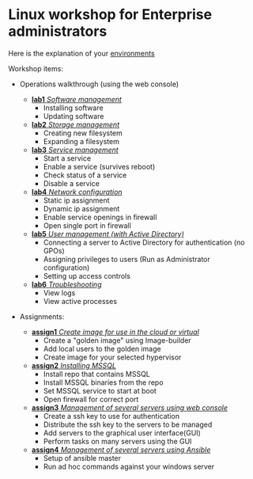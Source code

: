 # Linux workshop for Enterprise administrators

Here is the explanation of your [environments](lab0.md)

Workshop items:
- Operations walkthrough (using the web console)
  - [**lab1** *Software management*](lab1.md)
    - Installing software
    - Updating software
  - [**lab2** *Storage management*](lab2.md)
    - Creating new filesystem
    - Expanding a filesystem
  - [**lab3** *Service management*](lab3.md)
    - Start a service
    - Enable a service (survives reboot)
    - Check status of a service
    - Disable a service
  - [**lab4** *Network configuration*](lab4.md)
    - Static ip assignment
    - Dynamic ip assignment
    - Enable service openings in firewall
    - Open single port in firewall
  - [**lab5** *User management (with Active Directory)*](lab5.md)
    - Connecting a server to Active Directory for authentication (no GPOs)
    - Assigning privileges to users (Run as Administrator configuration)
    - Setting up access controls
  - [**lab6** *Troubleshooting*](lab6.md)
    - View logs
    - View active processes

- Assignments:
  - [**assign1** *Create image for use in the cloud or virtual*](assign1.md)
    - Create a "golden image" using Image-builder
    - Add local users to the golden image
    - Create image for your selected hypervisor
  - [**assign2** *Installing MSSQL*](assign2.md)
    - Install repo that contains MSSQL
    - Install MSSQL binaries from the repo
    - Set MSSQL service to start at boot
    - Open firewall for correct port
  - [**assign3** *Management of several servers using web console*](assign3.md)
    - Create a ssh key to use for authentication
    - Distribute the ssh key to the servers to be managed
    - Add servers to the graphical user interface(GUI)
    - Perform tasks on many servers using the GUI
  - [**assign4** *Management of several servers using Ansible*](assign4.md)
    - Setup of ansible master
    - Run ad hoc commands against your windows server

